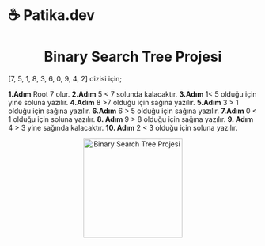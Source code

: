 # ☕ Patika.dev 


<h1 align="center">
  Binary Search Tree Projesi
</h1>


[7, 5, 1, 8, 3, 6, 0, 9, 4, 2]  dizisi için;

**1.Adım** Root 7 olur. 
**2.Adım** 5 < 7 solunda kalacaktır. 
**3.Adım** 1< 5  olduğu için yine soluna yazılır. 
**4.Adım**  8 >7 olduğu için sağına yazılır. 
**5.Adım** 3 > 1 olduğu için sağına yazılır. 
**6.Adım** 6 > 5 olduğu için sağına yazılır.
**7.Adım** 0 < 1 olduğu için soluna yazılır.
**8. Adım** 9 > 8 olduğu için sağına yazılır.
**9. Adım** 4 > 3 yine sağında kalacaktır.
**10. Adım** 2 < 3 olduğu için soluna yazılır.



<p align="center">
    <img alt="Binary Search Tree Projesi" src="./src/images/BinarySearchTreeProjesi.png" width="200" />
</p>

